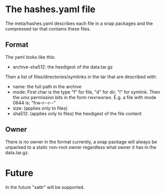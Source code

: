 # The hashes.yaml file

The meta/hashes.yaml describes each file in a snap packages and the
compressed tar that contains these files.

## Format

The yaml looks like this:
* archive-sha512: the hexdigest of the data.tar.gz

Then a list of files/directories/symlinks in the tar that are
described with:
* name: the full path in the archive
* mode: First char is the type "f" for file, "d" for dir, "l" for
        symlink. Then the unix permission bits in the form
        rwxrwxrwx.
        E.g. a file with mode 0644 is: "frw-r--r--"
* size: (applies only to files)
* sha512: (applies only to files) the hexdigest of the file content

## Owner

There is no owner in the format currently, a snap package will always
be unpacked to a static non-root owner regardless what owner it has in
the data.tar.gz.


# Future
In the future "xattr" will be supported.
  
